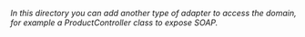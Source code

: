 *In this directory you can add another type of adapter to access the domain, for example a ProductController class to expose SOAP.*
